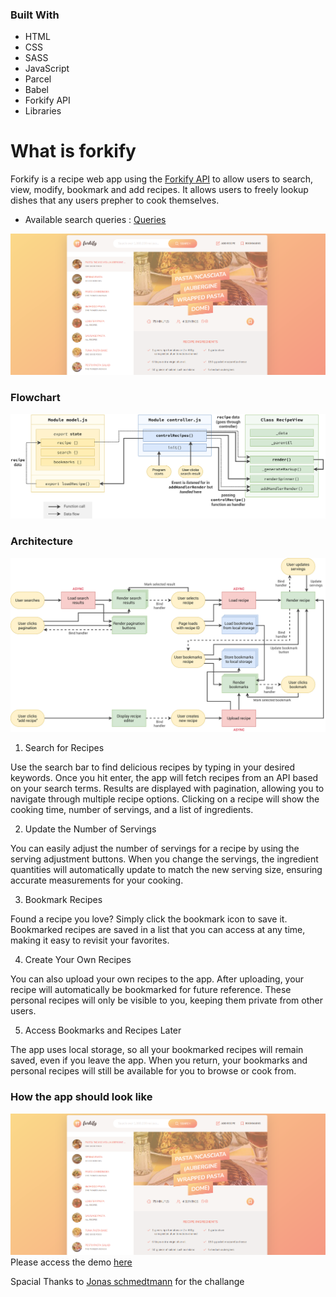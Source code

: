 ### Built With

- HTML
- CSS
- SASS
- JavaScript
- Parcel
- Babel
- Forkify API
- Libraries
 
# What is forkify
Forkify is a recipe web app using the [Forkify API](https://forkify-api.herokuapp.com/v2) to allow users to search, view, modify, bookmark and add recipes. It allows users to freely lookup dishes that any users prepher to cook themselves.

- Available search queries : [Queries](https://forkify-api.herokuapp.com/phrases.html)

![Forkify preview](./src/img/preview.png)

### Flowchart

<img src='./src/img/forkify-architecture-recipe-loading.png' alt='architecture' >

### Architecture

<img src='./src/img/forkify-flowchart.png' alt='flowchart' >

1. Search for Recipes

Use the search bar to find delicious recipes by typing in your desired keywords.
Once you hit enter, the app will fetch recipes from an API based on your search terms.
Results are displayed with pagination, allowing you to navigate through multiple recipe options.
Clicking on a recipe will show the cooking time, number of servings, and a list of ingredients.

2. Update the Number of Servings

You can easily adjust the number of servings for a recipe by using the serving adjustment buttons.
When you change the servings, the ingredient quantities will automatically update to match the new serving size, ensuring accurate measurements for your cooking.

3. Bookmark Recipes

Found a recipe you love? Simply click the bookmark icon to save it.
Bookmarked recipes are saved in a list that you can access at any time, making it easy to revisit your favorites.

4. Create Your Own Recipes

You can also upload your own recipes to the app. After uploading, your recipe will automatically be bookmarked for future reference.
These personal recipes will only be visible to you, keeping them private from other users.

5. Access Bookmarks and Recipes Later

The app uses local storage, so all your bookmarked recipes will remain saved, even if you leave the app.
When you return, your bookmarks and personal recipes will still be available for you to browse or cook from.



### How the app should look like
<img src='./src/img/preview.png' alt='architecture' >
Please access the demo <a href="forkify-project-nine.vercel.app" target="_blank"> here </a>

Spacial Thanks to
[Jonas schmedtmann](https://github.com/jonasschmedtmann)
for the challange

